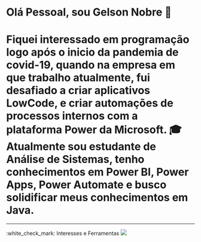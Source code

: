 # Olá Pessoal, sou Gelson Nobre 👋 
# Fiquei interessado em programação logo após o inicio da pandemia de covid-19, quando na empresa em que trabalho atualmente, fui desafiado a criar aplicativos LowCode, e criar automações de processos internos com a plataforma Power da Microsoft. :mortar_board: Atualmente sou estudante de Análise de Sistemas, tenho conhecimentos em Power BI, Power Apps, Power Automate e busco solidificar meus conhecimentos em Java.
<hr></hr>
:white_check_mark: Interesses e Ferramentas
<img src="https://cdn.jsdelivr.net/gh/devicons/devicon/icons/adonisjs/adonisjs-original.svg"/>

<!--
**GelsonNobre/GelsonNobre** is a ✨ _special_ ✨ repository because its `README.md` (this file) appears on your GitHub profile.

Here are some ideas to get you started:

- 🔭 I’m currently working on ...
- 🌱 I’m currently learning ...
- 👯 I’m looking to collaborate on ...
- 🤔 I’m looking for help with ...
- 💬 Ask me about ...
- 📫 How to reach me: ...
- 😄 Pronouns: ...
- ⚡ Fun fact: ...
-->
